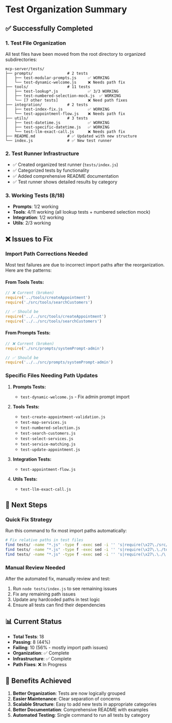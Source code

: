 # Test Organization Summary

## ✅ Successfully Completed

### 1. **Test File Organization**
All test files have been moved from the root directory to organized subdirectories:

```
mcp-server/tests/
├── prompts/               # 2 tests
│   ├── test-modular-prompts.js     ✅ WORKING
│   └── test-dynamic-welcome.js     ❌ Needs path fix
├── tools/                 # 11 tests  
│   ├── test-lookup*.js             ✅ 3/3 WORKING
│   ├── test-numbered-selection-mock.js  ✅ WORKING
│   └── [7 other tests]             ❌ Need path fixes
├── integration/           # 2 tests
│   ├── test-index-fix.js           ✅ WORKING  
│   └── test-appointment-flow.js    ❌ Needs path fix
├── utils/                 # 3 tests
│   ├── test-datetime.js            ✅ WORKING
│   ├── test-specific-datetime.js   ✅ WORKING
│   └── test-llm-exact-call.js      ❌ Needs path fix
├── README.md              # ✅ Updated with new structure
└── index.js               # ✅ New test runner
```

### 2. **Test Runner Infrastructure**
- ✅ Created organized test runner (`tests/index.js`)
- ✅ Categorized tests by functionality
- ✅ Added comprehensive README documentation
- ✅ Test runner shows detailed results by category

### 3. **Working Tests (8/18)**
- **Prompts**: 1/2 working
- **Tools**: 4/11 working (all lookup tests + numbered selection mock)
- **Integration**: 1/2 working
- **Utils**: 2/3 working

## ❌ Issues to Fix

### Import Path Corrections Needed

Most test failures are due to incorrect import paths after the reorganization. Here are the patterns:

#### **From Tools Tests:**
```javascript
// ❌ Current (broken)
require('../tools/createAppointment')
require('./src/tools/searchCustomers')

// ✅ Should be
require('../../src/tools/createAppointment')
require('../../src/tools/searchCustomers')
```

#### **From Prompts Tests:**
```javascript
// ❌ Current (broken)  
require('./src/prompts/systemPrompt-admin')

// ✅ Should be
require('../../src/prompts/systemPrompt-admin')
```

### Specific Files Needing Path Updates

1. **Prompts Tests:**
   - `test-dynamic-welcome.js` - Fix admin prompt import

2. **Tools Tests:**
   - `test-create-appointment-validation.js`
   - `test-map-services.js`
   - `test-numbered-selection.js`
   - `test-search-customers.js`
   - `test-select-services.js`
   - `test-service-matching.js`
   - `test-update-appointment.js`

3. **Integration Tests:**
   - `test-appointment-flow.js`

4. **Utils Tests:**
   - `test-llm-exact-call.js`

## 🎯 Next Steps

### Quick Fix Strategy
Run this command to fix most import paths automatically:

```bash
# Fix relative paths in test files
find tests/ -name "*.js" -type f -exec sed -i '' 's|require(\x27\./src/|require(\x27../../src/|g' {} \;
find tests/ -name "*.js" -type f -exec sed -i '' 's|require(\x27\.\./tools/|require(\x27../../src/tools/|g' {} \;
find tests/ -name "*.js" -type f -exec sed -i '' 's|require(\x27\.\./\.\./tools/|require(\x27../../src/tools/|g' {} \;
```

### Manual Review Needed
After the automated fix, manually review and test:
1. Run `node tests/index.js` to see remaining issues
2. Fix any remaining path issues
3. Update any hardcoded paths in test logic
4. Ensure all tests can find their dependencies

## 📊 Current Status

- **Total Tests**: 18
- **Passing**: 8 (44%)
- **Failing**: 10 (56% - mostly import path issues)
- **Organization**: ✅ Complete
- **Infrastructure**: ✅ Complete
- **Path Fixes**: ❌ In Progress

## 🎉 Benefits Achieved

1. **Better Organization**: Tests are now logically grouped
2. **Easier Maintenance**: Clear separation of concerns
3. **Scalable Structure**: Easy to add new tests in appropriate categories
4. **Better Documentation**: Comprehensive README with examples
5. **Automated Testing**: Single command to run all tests by category 